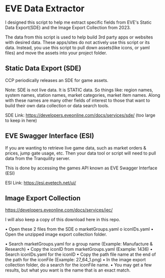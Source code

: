 # EVE Data Extractor
I designed this script to help me extract specific fields from EVE's Static Data Export(SDE) and the Image Export Collection from 2023.

The data from this script is used to help build 3rd party apps or websites with desired data. These apps/sites do not actively use this script or its data. Instead, you use this script to pull down assets(like icons, or yaml files) and move the assets into your project folder.

## Static Data Export (SDE)
CCP periodically releases an SDE for game assets.

Note: SDE is not live data. It is STATIC data. So things like: region names, system names, station names, market categories, market item names. Along with these names are many other fields of interest to those that want to build their own data collection or data search tools.

SDE Link: https://developers.eveonline.com/docs/services/sde/ (too large to keep in here)

## EVE Swagger Interface (ESI)
If you are wanting to retrieve live game data, such as market orders & prices, jump gate usage, etc. Then your data tool or script will need to pull data from the Tranquility server.

This is done by accessing the games API known as EVE Swagger Interface (ESI)

ESI Link: https://esi.evetech.net/ui/

## Image Export Collection
https://developers.eveonline.com/docs/services/iec/

I will also keep a copy of this download here in this repo.

•	Open these 2 files from the SDE
o	marketGroups.yaml
o	iconIDs.yaml
•	Open the unzipped image export collection folder.

•	Search marketGroups.yaml for a group name (Example: Manufacture & Research)
•	Copy the iconID from marketGroups.yaml (Example: 1436)
•	Search iconIDs.yaml for the iconID
•	Copy the path file name at the end of the path for the iconFile (Example: 27_64_1.png)
•	In the image export collection folder, do a search for the iconFile name.
•	You may get a few results, but what you want is the name that is an exact match.

